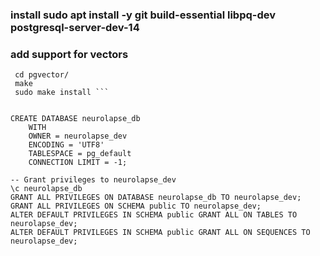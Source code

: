 ### install sudo apt install -y git build-essential libpq-dev postgresql-server-dev-14
### add support for vectors
```git clone https://github.com/pgvector/pgvector.git
 cd pgvector/
 make
 sudo make install ```


CREATE DATABASE neurolapse_db
    WITH 
    OWNER = neurolapse_dev
    ENCODING = 'UTF8'
    TABLESPACE = pg_default
    CONNECTION LIMIT = -1;

-- Grant privileges to neurolapse_dev
\c neurolapse_db
GRANT ALL PRIVILEGES ON DATABASE neurolapse_db TO neurolapse_dev;
GRANT ALL PRIVILEGES ON SCHEMA public TO neurolapse_dev;
ALTER DEFAULT PRIVILEGES IN SCHEMA public GRANT ALL ON TABLES TO neurolapse_dev;
ALTER DEFAULT PRIVILEGES IN SCHEMA public GRANT ALL ON SEQUENCES TO neurolapse_dev;



